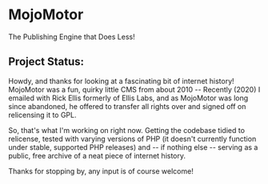 # MojoMotor
The Publishing Engine that Does Less!

## Project Status:

Howdy, and thanks for looking at a fascinating bit of internet history!  MojoMotor was a fun, quirky little CMS from about 2010 -- Recently (2020) I emailed with Rick Ellis formerly of Ellis Labs, and as MojoMotor was long since abandoned, he offered to transfer all rights over and signed off on relicensing it to GPL.

So, that's what I'm working on right now.  Getting the codebase tidied to relicense, tested with varying versions of PHP (it doesn't currently function under stable, supported PHP releases) and -- if nothing else -- serving as a public, free archive of a neat piece of internet history.

Thanks for stopping by, any input is of course welcome!
